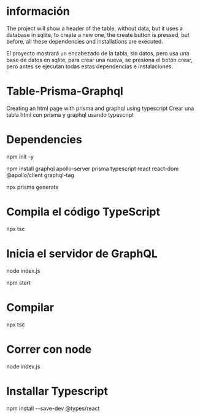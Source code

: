 # información 
The project will show a header of the table, without data, but it uses a database in sqlite, to create a new one, the create button is pressed, but before, all these dependencies and installations are executed.

El proyecto mostrará un encabezado de la tabla, sin datos, pero usa una base de datos en sqlite, para crear una nueva, se presiona el botón crear, pero antes se ejecutan todas estas dependencias e instalaciones.

# Table-Prisma-Graphql
Creating an html page with prisma and graphql using typescript
Crear una tabla html con prisma y graphql usando typescript

# Dependencies

npm init -y

npm install graphql apollo-server prisma typescript react react-dom @apollo/client graphql-tag

npx prisma generate


# Compila el código TypeScript
npx tsc

# Inicia el servidor de GraphQL
node index.js

npm start

# Compilar
npx tsc

# Correr con node
node index.js

# Installar Typescript

npm install --save-dev @types/react
